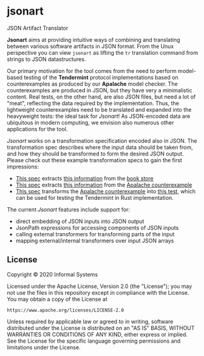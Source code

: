 # jsonart
JSON Artifact Translator

**Jsonart** aims at providing intuitive ways of combining and translating between various software artifacts in JSON format. From the Unux perspective you can view `jsonart` as lifting the `tr` translation command from strings to JSON datastructures.

Our primary motivation for the tool comes from the need to perform model-based testing of the **Tendermint** protocol implementations based on counterexamples as produced by our **Apalache** model checker. The counterexamples are produced in JSON, but they have very a minimalistic content. Real tests, on the other hand, are also JSON files, but need a lot of "meat", reflecting the data required by the implementation. Thus, the lightweight counterexamples need to be translated and expanded into the heavyweight tests: the ideal task for *Jsonart*! As JSON-encoded data are ubiquitous in modern computing, we envision also numerous other applications for the tool.

*Jsonart* works on a transformation specification encoded also in JSON. The transformation spec describes where the input data should be taken from, and how they should be transformed to form the desired JSON output. Please check out these example transformation specs to gain the first impressions:
* [This spec](tests/support/store_with_jsonpath.json) extracts [this information](tests/support/store_with_jsonpath_output.json) from the [book store](tests/support/store.json) 
* [This spec](tests/support/counterexample_with_jsonpath.json) extracts [this information](tests/support/counterexample_with_jsonpath_output.json) from the [Apalache counterexample](tests/support/counterexample.json)
* [This spec](tests/support/apalache_counterexample_to_lightclient_test.json) transforms the [Apalache counterexample](tests/support/apalache_counterexample.json) into [this test](tests/support/apalache_counterexample_to_lightclient_test_output.json), which can be used for testing the Tendermint in Rust implementation. 

The current *Jsonart* features include support for:

* direct embedding of JSON inputs into JSON output
* JsonPath expressions for accessing components of JSON inputs
* calling external transformers for transforming parts of the input
* mapping external/internal transformers over input JSON arrays

## License

Copyright © 2020 Informal Systems

Licensed under the Apache License, Version 2.0 (the "License");
you may not use the files in this repository except in compliance with the License.
You may obtain a copy of the License at

    https://www.apache.org/licenses/LICENSE-2.0

Unless required by applicable law or agreed to in writing, software
distributed under the License is distributed on an "AS IS" BASIS,
WITHOUT WARRANTIES OR CONDITIONS OF ANY KIND, either express or implied.
See the License for the specific language governing permissions and
limitations under the License.
